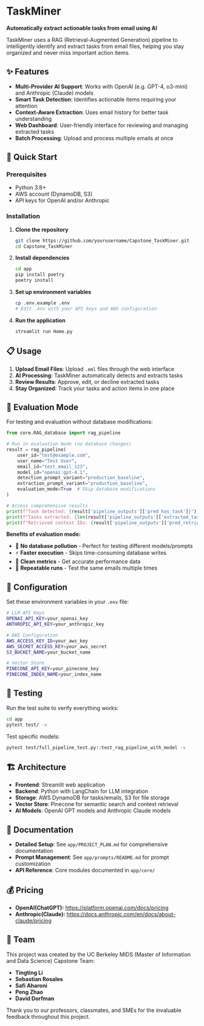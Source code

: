 # TaskMiner

**Automatically extract actionable tasks from email using AI**

TaskMiner uses a RAG (Retrieval-Augmented Generation) pipeline to intelligently identify and extract tasks from email files, helping you stay organized and never miss important action items.

## ✨ Features

- **Multi-Provider AI Support**: Works with OpenAI (e.g. GPT-4, o3-mini) and Anthropic (Claude) models
- **Smart Task Detection**: Identifies actionable items requiring your attention
- **Context-Aware Extraction**: Uses email history for better task understanding  
- **Web Dashboard**: User-friendly interface for reviewing and managing extracted tasks
- **Batch Processing**: Upload and process multiple emails at once

## 🚀 Quick Start

### Prerequisites
- Python 3.8+
- AWS account (DynamoDB, S3)
- API keys for OpenAI and/or Anthropic

### Installation

1. **Clone the repository**
   ```bash
   git clone https://github.com/yourusername/Capstone_TaskMiner.git
   cd Capstone_TaskMiner
   ```

2. **Install dependencies**
   ```bash
   cd app
   pip install poetry
   poetry install
   ```

3. **Set up environment variables**
   ```bash
   cp .env.example .env
   # Edit .env with your API keys and AWS configuration
   ```

4. **Run the application**
   ```bash
   streamlit run Home.py
   ```

## 📋 Usage

1. **Upload Email Files**: Upload `.eml` files through the web interface
2. **AI Processing**: TaskMiner automatically detects and extracts tasks
3. **Review Results**: Approve, edit, or decline extracted tasks
4. **Stay Organized**: Track your tasks and action items in one place

## 🧪 Evaluation Mode

For testing and evaluation without database modifications:

```python
from core.RAG_database import rag_pipeline

# Run in evaluation mode (no database changes)
result = rag_pipeline(
    user_id="test@example.com",
    user_name="Test User", 
    email_id="test_email_123",
    model_id="openai:gpt-4.1",
    detection_prompt_variant="production_baseline",
    extraction_prompt_variant="production_baseline",
    evaluation_mode=True  # Skip database modifications
)

# Access comprehensive results
print(f"Task detected: {result['pipeline_outputs']['pred_has_task']}")
print(f"Tasks extracted: {len(result['pipeline_outputs']['extracted_tasks'])}")
print(f"Retrieved context IDs: {result['pipeline_outputs']['pred_retrieved_ids']}")
```

**Benefits of evaluation mode:**
- 🚫 **No database pollution** - Perfect for testing different models/prompts
- ⚡ **Faster execution** - Skips time-consuming database writes
- 🔬 **Clean metrics** - Get accurate performance data
- 🔄 **Repeatable runs** - Test the same emails multiple times

## 🔧 Configuration

Set these environment variables in your `.env` file:

```bash
# LLM API Keys
OPENAI_API_KEY=your_openai_key
ANTHROPIC_API_KEY=your_anthropic_key

# AWS Configuration  
AWS_ACCESS_KEY_ID=your_aws_key
AWS_SECRET_ACCESS_KEY=your_aws_secret
S3_BUCKET_NAME=your_bucket_name

# Vector Store
PINECONE_API_KEY=your_pinecone_key
PINECONE_INDEX_NAME=your_index_name
```

## 🧪 Testing

Run the test suite to verify everything works:

```bash
cd app
pytest test/ -v
```

Test specific models:
```bash
pytest test/full_pipeline_test.py::test_rag_pipeline_with_model -v
```

## 🏗️ Architecture

- **Frontend**: Streamlit web application
- **Backend**: Python with LangChain for LLM integration
- **Storage**: AWS DynamoDB for tasks/emails, S3 for file storage
- **Vector Store**: Pinecone for semantic search and context retrieval
- **AI Models**: OpenAI GPT models and Anthropic Claude models

## 📖 Documentation

- **Detailed Setup**: See `app/PROJECT_PLAN.md` for comprehensive documentation
- **Prompt Management**: See `app/prompts/README.md` for prompt customization
- **API Reference**: Core modules documented in `app/core/`


## 💰 Pricing

- **OpenAI(ChatGPT):** https://platform.openai.com/docs/pricing
- **Anthropic(Claude):** https://docs.anthropic.com/en/docs/about-claude/pricing


## 👥 Team

This project was created by the UC Berkeley MIDS (Master of Information and Data Science) Capstone Team:

- **Tingting Li**
- **Sebastian Rosales**
- **Safi Aharoni**
- **Peng Zhao**
- **David Dorfman**

Thank you to our professors, classmates, and SMEs for the invaluable feedback throughout this project.